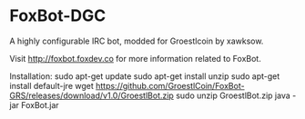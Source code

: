 FoxBot-DGC
======

A highly configurable IRC bot, 
modded for Groestlcoin by xawksow.

Visit http://foxbot.foxdev.co for more information related to FoxBot.

Installation:
sudo apt-get update
sudo apt-get install unzip
sudo apt-get install default-jre
wget https://github.com/GroestlCoin/FoxBot-GRS/releases/download/v1.0/GroestlBot.zip
sudo unzip GroestlBot.zip
java -jar FoxBot.jar

